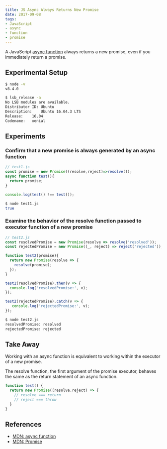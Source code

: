 ```yaml
---
title: JS Async Always Returns New Promise
date: 2017-09-08
tags:
- JavaScript
- async
- function
- promise 
---
```

A JavaScript [async function][0] always returns a new promise, even if you immediately return a promise.

## Experimental Setup

``` bash
$ node -v  
v8.4.0

$ lsb_release -a
No LSB modules are available.
Distributor ID:	Ubuntu
Description:	Ubuntu 16.04.3 LTS
Release:	16.04
Codename:	xenial

```

## Experiments

### Confirm that a new promise is always generated by an async function

``` js
// test1.js
const promise = new Promise((resolve,reject)=>resolve());
async function test(){
  return promise;
}

console.log(test() !== test());

```

``` bash
$ node test1.js
true

```
### Examine the behavior of the resolve function passed to executor function of a new promise

``` js
// test2.js
const resolvedPromise = new Promise(resolve => resolve('resolved'));
const rejectedPromise = new Promise((_, reject) => reject('rejected'));

function test2(promise){
  return new Promise(resolve => {
    resolve(promise);
  });
}

test2(resolvedPromise).then(v => {
  console.log('resolvedPromise:', v); 
});

test2(rejectedPromise).catch(v => {
   console.log('rejectedPromise:', v);
});

```
``` bash
$ node test2.js 
resolvedPromise: resolved
rejectedPromise: rejected

```

## Take Away

Working with an async function is equivalent to working within the executor of a new promise.

The resolve function, the first argument of the promise executor, behaves the same as the return statement of an async 
function.

``` js
function test() {
  return new Promise((resolve,reject) => {
    // resolve === return
    // reject === throw
  }
}

```

## References
- [MDN: async function][0]
- [MDN: Promise][1]

[0]: https://developer.mozilla.org/en-US/docs/Web/JavaScript/Reference/Statements/async_function
[1]: https://developer.mozilla.org/en-US/docs/Web/JavaScript/Reference/Global_Objects/Promise